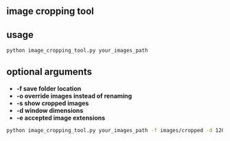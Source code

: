 ## image cropping tool

## usage

```sh
python image_cropping_tool.py your_images_path 
```

## optional arguments

- **-f save folder location**
- **-o override images instead of renaming**
- **-s show cropped images**
- **-d window dimensions**
- **-e accepted image extensions**

```sh
python image_cropping_tool.py your_images_path -f images/cropped -d 1200,700 -e .jpg,.png -o -s
```

